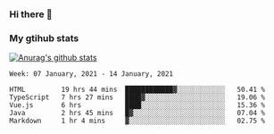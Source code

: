 ### Hi there 👋

### My gtihub stats

[![Anurag's github stats](https://github-readme-stats.vercel.app/api?username=gaozhidong)](https://github.com/gaozhidong/github-readme-stats)

<!--START_SECTION:waka-->
```text
Week: 07 January, 2021 - 14 January, 2021

HTML         19 hrs 44 mins  ████████████▓░░░░░░░░░░░░   50.41 % 
TypeScript   7 hrs 27 mins   ████▓░░░░░░░░░░░░░░░░░░░░   19.06 % 
Vue.js       6 hrs           ████░░░░░░░░░░░░░░░░░░░░░   15.36 % 
Java         2 hrs 45 mins   █▓░░░░░░░░░░░░░░░░░░░░░░░   07.04 % 
Markdown     1 hr 4 mins     ▓░░░░░░░░░░░░░░░░░░░░░░░░   02.75 % 
```
<!--END_SECTION:waka-->